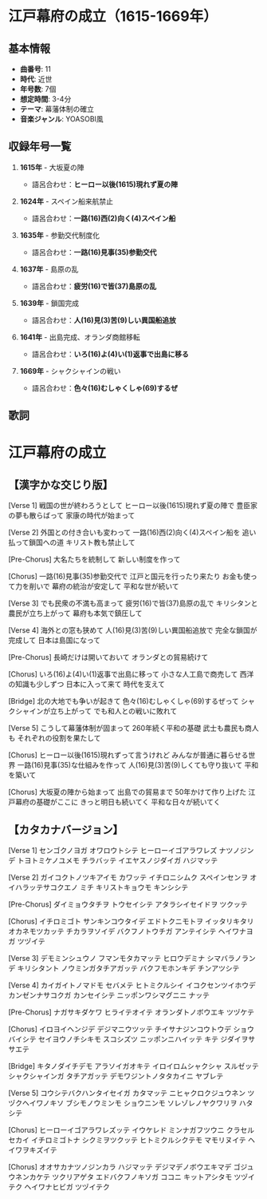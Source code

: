 # 江戸幕府の成立（1615-1669年）

## 基本情報
- **曲番号**: 11
- **時代**: 近世
- **年号数**: 7個
- **想定時間**: 3-4分
- **テーマ**: 幕藩体制の確立
- **音楽ジャンル**: YOASOBI風

## 収録年号一覧

1. **1615年** - 大坂夏の陣
   - 語呂合わせ：**ヒーロー以後(1615)現れず夏の陣**

2. **1624年** - スペイン船来航禁止
   - 語呂合わせ：**一路(16)西(2)向く(4)スペイン船**

3. **1635年** - 参勤交代制度化
   - 語呂合わせ：**一路(16)見事(35)参勤交代**

4. **1637年** - 島原の乱
   - 語呂合わせ：**疲労(16)で皆(37)島原の乱**

5. **1639年** - 鎖国完成
   - 語呂合わせ：**人(16)見(3)苦(9)しい異国船追放**

6. **1641年** - 出島完成、オランダ商館移転
   - 語呂合わせ：**いろ(16)よ(4)い(1)返事で出島に移る**

7. **1669年** - シャクシャインの戦い
   - 語呂合わせ：**色々(16)むしゃくしゃ(69)するぜ**

## 歌詞

# 江戸幕府の成立

## 【漢字かな交じり版】

[Verse 1]
戦国の世が終わろうとして
ヒーロー以後(1615)現れず夏の陣で
豊臣家の夢も散らばって
家康の時代が始まって

[Verse 2]
外国との付き合いも変わって
一路(16)西(2)向く(4)スペイン船を
追い払って鎖国への道
キリスト教も禁止して

[Pre-Chorus]
大名たちを統制して
新しい制度を作って

[Chorus]
一路(16)見事(35)参勤交代で
江戸と国元を行ったり来たり
お金も使って力を削いで
幕府の統治が安定して
平和な世が続いて

[Verse 3]
でも民衆の不満も高まって
疲労(16)で皆(37)島原の乱で
キリシタンと農民が立ち上がって
幕府も本気で鎮圧して

[Verse 4]
海外との窓も狭めて
人(16)見(3)苦(9)しい異国船追放で
完全な鎖国が完成して
日本は島国になって

[Pre-Chorus]
長崎だけは開いておいて
オランダとの貿易続けて

[Chorus]
いろ(16)よ(4)い(1)返事で出島に移って
小さな人工島で商売して
西洋の知識も少しずつ
日本に入って来て
時代を支えて

[Bridge]
北の大地でも争いが起きて
色々(16)むしゃくしゃ(69)するぜって
シャクシャインが立ち上がって
でも和人との戦いに敗れて

[Verse 5]
こうして幕藩体制が固まって
260年続く平和の基礎
武士も農民も商人も
それぞれの役割を果たして

[Chorus]
ヒーロー以後(1615)現れずって言うけれど
みんなが普通に暮らせる世界
一路(16)見事(35)な仕組みを作って
人(16)見(3)苦(9)しくても守り抜いて
平和を築いて

[Chorus]
大坂夏の陣から始まって
出島での貿易まで
50年かけて作り上げた
江戸幕府の基礎がここに
きっと明日も続いてく
平和な日々が続いてく

## 【カタカナバージョン】

[Verse 1]
センゴクノヨガ オワロウトシテ
ヒーローイゴアラワレズ ナツノジンデ
トヨトミケノユメモ チラバッテ
イエヤスノジダイガ ハジマッテ

[Verse 2]
ガイコクトノツキアイモ カワッテ
イチロニシムク スペインセンヲ
オイハラッテサコクエノ ミチ
キリストキョウモ キンシシテ

[Pre-Chorus]
ダイミョウタチヲ トウセイシテ
アタラシイセイドヲ ツクッテ

[Chorus]
イチロミゴト サンキンコウタイデ
エドトクニモトヲ イッタリキタリ
オカネモツカッテ チカラヲソイデ
バクフノトウチガ アンテイシテ
ヘイワナヨガ ツヅイテ

[Verse 3]
デモミンシュウノ フマンモタカマッテ
ヒロウデミナ シマバラノランデ
キリシタント ノウミンガタチアガッテ
バクフモホンキデ チンアツシテ

[Verse 4]
カイガイトノマドモ セバメテ
ヒトミクルシイ イコクセンツイホウデ
カンゼンナサコクガ カンセイシテ
ニッポンワシマグニニ ナッテ

[Pre-Chorus]
ナガサキダケワ ヒライテオイテ
オランダトノボウエキ ツヅケテ

[Chorus]
イロヨイヘンジデ デジマニウツッテ
チイサナジンコウトウデ ショウバイシテ
セイヨウノチシキモ スコシズツ
ニッポンニハイッテ キテ
ジダイヲササエテ

[Bridge]
キタノダイチデモ アラソイガオキテ
イロイロムシャクシャ スルゼッテ
シャクシャインガ タチアガッテ
デモワジントノタタカイニ ヤブレテ

[Verse 5]
コウシテバクハンタイセイガ カタマッテ
ニヒャクロクジュウネン ツヅクヘイワノキソ
ブシモノウミンモ ショウニンモ
ソレゾレノヤクワリヲ ハタシテ

[Chorus]
ヒーローイゴアラワレズッテ イウケレド
ミンナガフツウニ クラセルセカイ
イチロミゴトナ シクミヲツクッテ
ヒトミクルシクテモ マモリヌイテ
ヘイワヲキズイテ

[Chorus]
オオサカナツノジンカラ ハジマッテ
デジマデノボウエキマデ
ゴジュウネンカケテ ツクリアゲタ
エドバクフノキソガ ココニ
キットアシタモ ツヅイテク
ヘイワナヒビガ ツヅイテク
